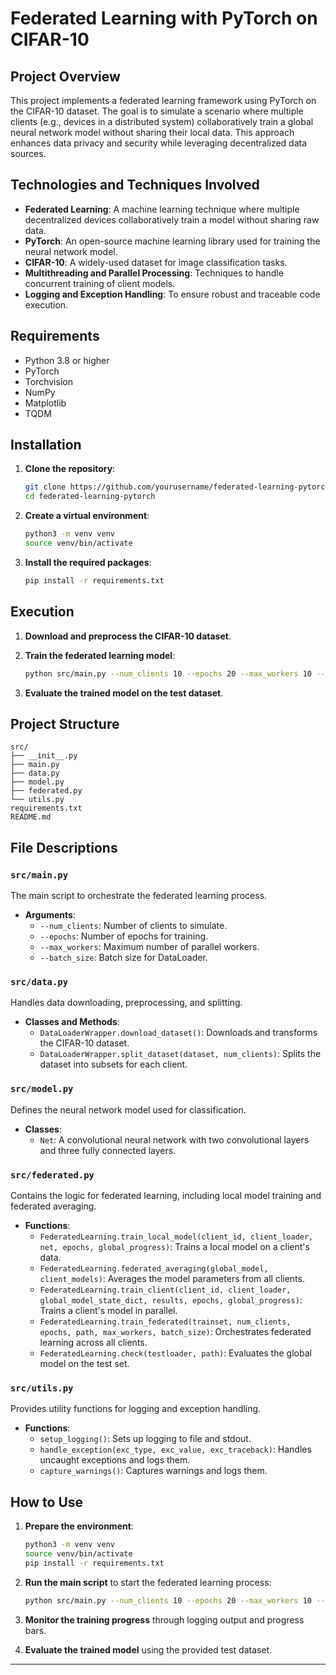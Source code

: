 
# Federated Learning with PyTorch on CIFAR-10

## Project Overview

This project implements a federated learning framework using PyTorch on the CIFAR-10 dataset. The goal is to simulate a scenario where multiple clients (e.g., devices in a distributed system) collaboratively train a global neural network model without sharing their local data. This approach enhances data privacy and security while leveraging decentralized data sources.

## Technologies and Techniques Involved

- **Federated Learning**: A machine learning technique where multiple decentralized devices collaboratively train a model without sharing raw data.
- **PyTorch**: An open-source machine learning library used for training the neural network model.
- **CIFAR-10**: A widely-used dataset for image classification tasks.
- **Multithreading and Parallel Processing**: Techniques to handle concurrent training of client models.
- **Logging and Exception Handling**: To ensure robust and traceable code execution.

## Requirements

- Python 3.8 or higher
- PyTorch
- Torchvision
- NumPy
- Matplotlib
- TQDM

## Installation

1. **Clone the repository**:
    ```sh
    git clone https://github.com/yourusername/federated-learning-pytorch.git
    cd federated-learning-pytorch
    ```

2. **Create a virtual environment**:
    ```sh
    python3 -m venv venv
    source venv/bin/activate
    ```

3. **Install the required packages**:
    ```sh
    pip install -r requirements.txt
    ```

## Execution

1. **Download and preprocess the CIFAR-10 dataset**.
2. **Train the federated learning model**:
    ```sh
    python src/main.py --num_clients 10 --epochs 20 --max_workers 10 --batch_size 4
    ```

3. **Evaluate the trained model on the test dataset**.

## Project Structure

```plaintext
src/
├── __init__.py
├── main.py
├── data.py
├── model.py
├── federated.py
└── utils.py
requirements.txt
README.md
```

## File Descriptions

### `src/main.py`

The main script to orchestrate the federated learning process.

- **Arguments**:
  - `--num_clients`: Number of clients to simulate.
  - `--epochs`: Number of epochs for training.
  - `--max_workers`: Maximum number of parallel workers.
  - `--batch_size`: Batch size for DataLoader.

### `src/data.py`

Handles data downloading, preprocessing, and splitting.

- **Classes and Methods**:
  - `DataLoaderWrapper.download_dataset()`: Downloads and transforms the CIFAR-10 dataset.
  - `DataLoaderWrapper.split_dataset(dataset, num_clients)`: Splits the dataset into subsets for each client.

### `src/model.py`

Defines the neural network model used for classification.

- **Classes**:
  - `Net`: A convolutional neural network with two convolutional layers and three fully connected layers.

### `src/federated.py`

Contains the logic for federated learning, including local model training and federated averaging.

- **Functions**:
  - `FederatedLearning.train_local_model(client_id, client_loader, net, epochs, global_progress)`: Trains a local model on a client's data.
  - `FederatedLearning.federated_averaging(global_model, client_models)`: Averages the model parameters from all clients.
  - `FederatedLearning.train_client(client_id, client_loader, global_model_state_dict, results, epochs, global_progress)`: Trains a client's model in parallel.
  - `FederatedLearning.train_federated(trainset, num_clients, epochs, path, max_workers, batch_size)`: Orchestrates federated learning across all clients.
  - `FederatedLearning.check(testloader, path)`: Evaluates the global model on the test set.

### `src/utils.py`

Provides utility functions for logging and exception handling.

- **Functions**:
  - `setup_logging()`: Sets up logging to file and stdout.
  - `handle_exception(exc_type, exc_value, exc_traceback)`: Handles uncaught exceptions and logs them.
  - `capture_warnings()`: Captures warnings and logs them.

## How to Use

1. **Prepare the environment**:
    ```sh
    python3 -m venv venv
    source venv/bin/activate
    pip install -r requirements.txt
    ```

2. **Run the main script** to start the federated learning process:
    ```sh
    python src/main.py --num_clients 10 --epochs 20 --max_workers 10 --batch_size 4
    ```

3. **Monitor the training progress** through logging output and progress bars.

4. **Evaluate the trained model** using the provided test dataset.

---

